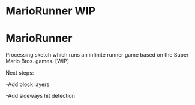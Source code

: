 # MarioRunner WIP
# MarioRunner
Processing sketch which runs an infinite runner game based on the Super Mario Bros. games.
[WIP]

Next steps:

-Add block layers

-Add sideways hit detection

